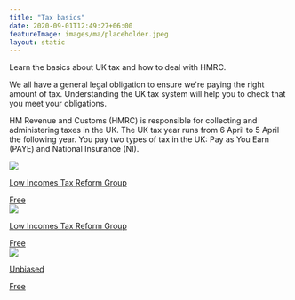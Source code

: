 ```yaml
---
title: "Tax basics"
date: 2020-09-01T12:49:27+06:00
featureImage: images/ma/placeholder.jpeg
layout: static
---
```


Learn the basics about UK tax and how to deal with HMRC.

We all have a general legal obligation to ensure we're paying the right amount of tax. Understanding the UK tax system will help you to check that you meet your obligations.

HM Revenue and Customs (HMRC) is responsible for collecting and administering taxes in the UK. The UK tax year runs from 6 April to 5 April the following year. You pay two types of tax in the UK: Pay as You Earn (PAYE) and National Insurance (NI).

<a class="ma-link" href="https://www.litrg.org.uk/tax-guides/tax-basics"><div class="ma-card ma-card-Wealth"><div class="ma-icon"><img src ="/images/icon-check.png"/></div><div class="ma-name"><p>Low Incomes Tax Reform Group</p></div><div class="ma-paid-text"><span>Free</span></div></div></a><a class="ma-link" href="https://www.litrg.org.uk/tax-guides/tax-basics/self-assessment-understanding-basics"><div class="ma-card ma-card-Wealth"><div class="ma-icon"><img src ="/images/icon-check.png"/></div><div class="ma-name"><p>Low Incomes Tax Reform Group</p></div><div class="ma-paid-text"><span>Free</span></div></div></a><a class="ma-link" href="https://www.unbiased.co.uk/discover/tax-business/self-assessment"><div class="ma-card ma-card-Wealth"><div class="ma-icon"><img src ="/images/icon-check.png"/></div><div class="ma-name"><p>Unbiased</p></div><div class="ma-paid-text"><span>Free</span></div></div></a>  

<br/><br/>







